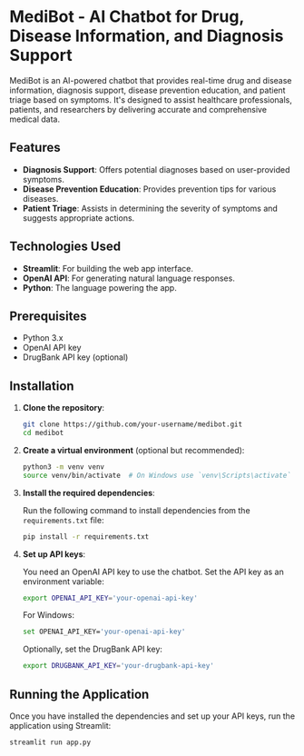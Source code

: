 # MediBot - AI Chatbot for Drug, Disease Information, and Diagnosis Support

MediBot is an AI-powered chatbot that provides real-time drug and disease information, diagnosis support, disease prevention education, and patient triage based on symptoms. It's designed to assist healthcare professionals, patients, and researchers by delivering accurate and comprehensive medical data.

## Features

- **Diagnosis Support**: Offers potential diagnoses based on user-provided symptoms.
- **Disease Prevention Education**: Provides prevention tips for various diseases.
- **Patient Triage**: Assists in determining the severity of symptoms and suggests appropriate actions.

## Technologies Used

- **Streamlit**: For building the web app interface.
- **OpenAI API**: For generating natural language responses.
- **Python**: The language powering the app.

## Prerequisites

- Python 3.x
- OpenAI API key
- DrugBank API key (optional)

## Installation

1. **Clone the repository**:

    ```bash
    git clone https://github.com/your-username/medibot.git
    cd medibot
    ```

2. **Create a virtual environment** (optional but recommended):

    ```bash
    python3 -m venv venv
    source venv/bin/activate  # On Windows use `venv\Scripts\activate`
    ```

3. **Install the required dependencies**:

    Run the following command to install dependencies from the `requirements.txt` file:

    ```bash
    pip install -r requirements.txt
    ```

4. **Set up API keys**:

    You need an OpenAI API key to use the chatbot. Set the API key as an environment variable:
    
    ```bash
    export OPENAI_API_KEY='your-openai-api-key'
    ```

    For Windows:

    ```bash
    set OPENAI_API_KEY='your-openai-api-key'
    ```

    Optionally, set the DrugBank API key:

    ```bash
    export DRUGBANK_API_KEY='your-drugbank-api-key'
    ```

## Running the Application

Once you have installed the dependencies and set up your API keys, run the application using Streamlit:

```bash
streamlit run app.py
